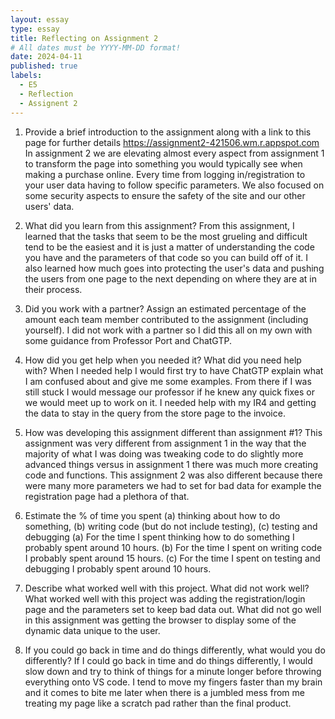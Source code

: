 ```yaml
---
layout: essay
type: essay
title: Reflecting on Assignment 2
# All dates must be YYYY-MM-DD format!
date: 2024-04-11
published: true
labels:
  - E5
  - Reflection
  - Assignent 2
---
```


1. Provide a brief introduction to the assignment along with a link to this page for further details
 https://assignment2-421506.wm.r.appspot.com 
 In assignment 2 we are elevating almost every aspect from assignment 1 to transform the page into something you would typically see when making a purchase online. Every time from logging in/registration to your user data having to follow specific parameters. We also focused on some security aspects to ensure the safety of the site and our other users' data.

2. What did you learn from this assignment?
 From this assignment, I learned that the tasks that seem to be the most grueling and difficult tend to be the easiest and it is just a matter of understanding the code you have and the parameters of that code so you can build off of it. I also learned how much goes into protecting the user's data and pushing the users from one page to the next depending on where they are at in their process.

3. Did you work with a partner? Assign an estimated percentage of the amount each team member contributed to the assignment (including yourself).
 I did not work with a partner so I did this all on my own with some guidance from Professor Port and ChatGTP.

4. How did you get help when you needed it? What did you need help with?
 When I needed help I would first try to have ChatGTP explain what I am confused about and give me some examples. From there if I was still stuck I would message our professor if he knew any quick fixes or we would meet up to work on it. I needed help with my IR4 and getting the data to stay in the query from the store page to the invoice.

5. How was developing this assignment different than assignment #1?
 This assignment was very different from assignment 1 in the way that the majority of what I was doing was tweaking code to do slightly more advanced things versus in assignment 1 there was much more creating code and functions. This assignment 2 was also different because there were many more parameters we had to set for bad data for example the registration page had a plethora of that. 

6. Estimate the % of time you spent (a) thinking about how to do something, (b) writing code (but do not include testing), (c) testing and debugging
 (a) For the time I spent thinking how to do something I probably spent around 10 hours. 
 (b) For the time I spent on writing code I probably spent around 15 hours.
 (c) For the time I spent on testing and debugging I probably spent around 10 hours.

7. Describe what worked well with this project. What did not work well?
 What worked well with this project was adding the registration/login page and the parameters set to keep bad data out. What did not go well in this assignment was getting the browser to display some of the dynamic data unique to the user.

8. If you could go back in time and do things differently, what would you do differently?
 If I could go back in time and do things differently, I would slow down and try to think of things for a minute longer before throwing everything onto VS code. I tend to move my fingers faster than my brain and it comes to bite me later when there is a jumbled mess from me treating my page like a scratch pad rather than the final product. 